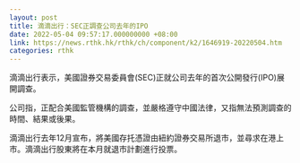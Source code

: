 ```yaml
---
layout: post
title: 滴滴出行：SEC正調查公司去年的IPO
date: 2022-05-04 09:57:17.000000000 +08:00
link: https://news.rthk.hk/rthk/ch/component/k2/1646919-20220504.htm
categories: rthk
---
```


滴滴出行表示，美國證券交易委員會(SEC)正就公司去年的首次公開發行(IPO)展開調查。

公司指，正配合美國監管機構的調查，並嚴格遵守中國法律，又指無法預測調查的時間、結果或後果。

滴滴出行去年12月宣布，將美國存托憑證由紐約證券交易所退市，並尋求在港上市。滴滴出行股東將在本月就退市計劃進行投票。
